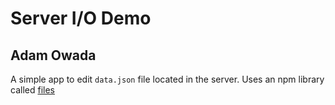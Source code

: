 # Server I/O Demo
## Adam Owada

A simple app to edit `data.json` file located in the server.
Uses an npm library called [files](https://www.npmjs.com/package/files)